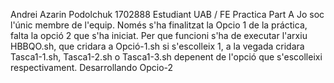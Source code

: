 Andrei Azarin Podolchuk 1702888
Estudiant UAB / FE
Practica Part A
Jo soc l'únic membre de l'equip.
Només s'ha finalitzat la Opcio 1 de la práctica, falta la opció 2 que s'ha iniciat.
Per que funcioni s'ha de executar l'arxiu HBBQO.sh, que cridara a Opció-1.sh si s'escolleix 1, a la vegada cridara Tasca1-1.sh, Tasca1-2.sh o Tasca1-3.sh depenent de l'opció que s'escolleixi respectivament.
Desarrollando Opcio-2
